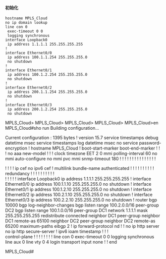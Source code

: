 #### 初始化
```text
hostname MPLS_Cloud
no ip domain lookup
line con 0
 exec-timeout 0 0
 logging synchronous
interface Loopback0
 ip address 1.1.1.1 255.255.255.255
!
interface Ethernet0/0
 ip address 100.1.1.254 255.255.255.0
 no shutdown
!
interface Ethernet0/1
 ip address 100.1.2.254 255.255.255.0
 no shutdown
!
interface Ethernet0/2
 ip address 200.1.1.254 255.255.255.0
 no shutdown
!
interface Ethernet0/3
 ip address 200.1.2.254 255.255.255.0
 no shutdown
```








MPLS_Cloud>
MPLS_Cloud>
MPLS_Cloud>
MPLS_Cloud>
MPLS_Cloud>en
MPLS_Cloud#sho run
Building configuration...

Current configuration : 1395 bytes
!
version 15.7
service timestamps debug datetime msec
service timestamps log datetime msec
no service password-encryption
!
hostname MPLS_Cloud
!
boot-start-marker
boot-end-marker
!
!
!
no aaa new-model
!
!
!
clock timezone EET 2 0
mmi polling-interval 60
no mmi auto-configure
no mmi pvc
mmi snmp-timeout 180
!
!
!
!
!
!
!
!
!
!
!
!
!
!
!


!
!
!
!
ip cef
no ipv6 cef
!
multilink bundle-name authenticated
!
!
!
!
!
!
!
!
!
!
redundancy
!
!
! 
!
!
!
!
!
!
!         
!
!
!
!
!
interface Loopback0
 ip address 1.1.1.1 255.255.255.255
!
interface Ethernet0/0
 ip address 100.1.1.10 255.255.255.0
 no shutdown
!
interface Ethernet0/1
 ip address 100.1.2.10 255.255.255.0
 no shutdown
!
interface Ethernet0/2
 ip address 100.2.1.10 255.255.255.0
 no shutdown
!
interface Ethernet0/3
 ip address 100.2.2.10 255.255.255.0
 no shutdown
!
router bgp 10000
 bgp log-neighbor-changes
 bgp listen range 100.2.0.0/16 peer-group DC2
 bgp listen range 100.1.0.0/16 peer-group DC1
 network 1.1.1.1 mask 255.255.255.255
 redistribute connected
 neighbor DC1 peer-group
 neighbor DC1 remote-as 65100
 neighbor DC2 peer-group
 neighbor DC2 remote-as 65200
 maximum-paths eibgp 2
!
ip forward-protocol nd
!
!
no ip http server
no ip http secure-server
!
ipv6 ioam timestamp
!
!
!         
control-plane
!
!
!
!
!
!
!
!
line con 0
 exec-timeout 0 0
 logging synchronous
line aux 0
line vty 0 4
 login
 transport input none
!
!
end

MPLS_Cloud#            